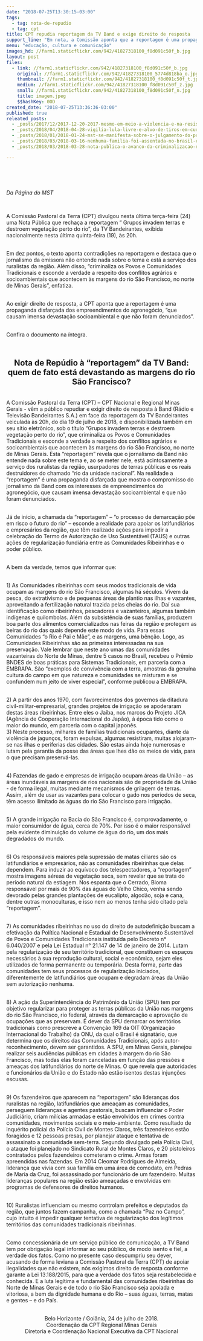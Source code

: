 ```yaml
---
date: "2018-07-25T13:30:15-03:00"
tags:
  - tag: nota-de-repudio
  - tag: cpt
title: CPT repudia reportagem da TV Band e exige direito de resposta
support_line: "Em nota, a Comissão aponta que a reportagem é uma propaganda dos empreendimentos do agronegócio"
menu: "educação, cultura e comunicação"
images_hd: //farm1.staticflickr.com/942/41827318100_f8d091c50f_b.jpg
layout: post
files:
  - link: //farm1.staticflickr.com/942/41827318100_f8d091c50f_b.jpg
    original: //farm1.staticflickr.com/942/41827318100_5774d818ba_o.jpg
    thumbnail: //farm1.staticflickr.com/942/41827318100_f8d091c50f_t.jpg
    medium: //farm1.staticflickr.com/942/41827318100_f8d091c50f_z.jpg
    small: //farm1.staticflickr.com/942/41827318100_f8d091c50f_n.jpg
    title: imagem.jpeg
    $$hashKey: 0OD
created_date: "2018-07-25T13:36:36-03:00"
published: true
releated_posts:
  - _posts/2017/12/2017-12-20-2017-mesmo-em-meio-a-violencia-e-na-resistencia-dos-povos-que-mantemos-a-esperanca-na-terra-sem-males.md
  - _posts/2018/04/2018-04-28-vigilia-lula-livre-e-alvo-de-tiros-em-curitiba.md
  - _posts/2018/01/2018-01-24-mst-se-manifesta-sobre-o-julgamento-do-presidente-lula-no-trf-4.md
  - _posts/2018/03/2018-03-16-nenhuma-familia-foi-assentada-no-brasil-em-2017-afirma-cpt.md
  - _posts/2018/03/2018-03-28-nota-publica-o-avanco-da-criminalizacao-nao-vai-parar-nossa-missao.md

---
```

<p>&nbsp;</p>

<p>&nbsp;</p>

<p><em>Da P&aacute;gina do MST</em></p>

<p>&nbsp;</p>

<p>A Comiss&atilde;o Pastoral da Terra (CPT) divulgou nesta &uacute;ltima ter&ccedil;a-feira (24) uma Nota P&uacute;blica que recha&ccedil;a a reportagem &ldquo; Grupos invadem terras e destroem vegeta&ccedil;&atilde;o perto do rio&rdquo;, da TV Bandeirantes, exibida nacionalmente nesta &uacute;ltima quinta-feira (19), &agrave;s 20h.&nbsp;</p>

<p><br />
Em dez pontos, o texto aponta contradi&ccedil;&otilde;es na reportagem e destaca que o jornalismo da emissora n&atilde;o entende nada sobre o tema e est&aacute; a servi&ccedil;o dos ruralistas da regi&atilde;o. Al&eacute;m disso, &ldquo;criminaliza os Povos e Comunidades Tradicionais e esconde a verdade a respeito dos conflitos agr&aacute;rios e socioambientais que acontecem &agrave;s margens do rio S&atilde;o Francisco, no norte de Minas Gerais&rdquo;, enfatiza.&nbsp;</p>

<p><br />
Ao exigir direito de resposta, a CPT aponta que a reportagem &eacute; uma propaganda disfar&ccedil;ada dos empreendimentos do agroneg&oacute;cio, &ldquo;que causam imensa devasta&ccedil;&atilde;o socioambiental e que n&atilde;o foram denunciados&rdquo;.</p>

<p><br />
Confira o documento na &iacute;ntegra.</p>

<h2 style="text-align: center;"><br />
<strong>Nota de Rep&uacute;dio &agrave; &ldquo;reportagem&rdquo; da TV Band: quem de fato est&aacute; devastando as margens do rio S&atilde;o Francisco?</strong></h2>

<p><br />
A Comiss&atilde;o Pastoral da Terra (CPT) &ndash; CPT Nacional e Regional Minas Gerais - v&ecirc;m a p&uacute;blico repudiar e exigir direito de resposta &agrave; Band (R&aacute;dio e Televis&atilde;o Bandeirantes S.A.) em face da reportagem da TV Bandeirantes veiculada &agrave;s 20h, do dia 19 de julho de 2018, e disponibilizada tamb&eacute;m em seu s&iacute;tio eletr&ocirc;nico, sob o t&iacute;tulo &ldquo;Grupos invadem terras e destroem vegeta&ccedil;&atilde;o perto do rio&rdquo;, que criminaliza os Povos e Comunidades Tradicionais e esconde a verdade a respeito dos conflitos agr&aacute;rios e socioambientais que acontecem &agrave;s margens do rio S&atilde;o Francisco, no norte de Minas Gerais. Esta &ldquo;reportagem&rdquo; revela que o jornalismo da Band n&atilde;o entende nada sobre este tema e, ao se meter nele, est&aacute; acintosamente a servi&ccedil;o dos ruralistas da regi&atilde;o, usurpadores de terras p&uacute;blicas e os reais destruidores do chamado &ldquo;rio da unidade nacional&rdquo;. Na realidade a &ldquo;reportagem&rdquo; &eacute; uma propaganda disfar&ccedil;ada que mostra o compromisso do jornalismo da Band com os interesses de empreendimentos do agroneg&oacute;cio, que causam imensa devasta&ccedil;&atilde;o socioambiental e que n&atilde;o foram denunciados.</p>

<p><br />
J&aacute; de in&iacute;cio, a chamada da &ldquo;reportagem&rdquo; &ndash; &ldquo;o processo de demarca&ccedil;&atilde;o p&otilde;e em risco o futuro do rio&rdquo; &ndash; esconde a realidade para apoiar os latifundi&aacute;rios e empres&aacute;rios da regi&atilde;o, que t&ecirc;m realizado a&ccedil;&otilde;es para impedir a celebra&ccedil;&atilde;o do Termo de Autoriza&ccedil;&atilde;o de Uso Sustent&aacute;vel (TAUS) e outras a&ccedil;&otilde;es de regulariza&ccedil;&atilde;o fundi&aacute;ria entre as Comunidades Ribeirinhas e o poder p&uacute;blico.</p>

<p><br />
A bem da verdade, temos que informar que:</p>

<p><br />
1) As Comunidades ribeirinhas com seus modos tradicionais de vida ocupam as margens do rio S&atilde;o Francisco, algumas h&aacute; s&eacute;culos. Vivem da pesca, do extrativismo e de pequenas &aacute;reas de plantio nas ilhas e vazantes, aproveitando a fertiliza&ccedil;&atilde;o natural trazida pelas cheias do rio. Da&iacute; sua identifica&ccedil;&atilde;o como ribeirinhos, pescadores e vazanteiros, algumas tamb&eacute;m ind&iacute;genas e quilombolas. Al&eacute;m da subsist&ecirc;ncia de suas fam&iacute;lias, produzem boa parte dos alimentos comercializados nas feiras da regi&atilde;o e protegem as beiras do rio das quais depende este modo de vida. Para essas Comunidades &ldquo;o Rio &eacute; Pai e M&atilde;e&rdquo;, e as margens, uma b&ecirc;n&ccedil;&atilde;o. Logo, as Comunidades Ribeirinhas s&atilde;o as primeiras interessadas na sua preserva&ccedil;&atilde;o. Vale lembrar que neste ano umas das comunidades vazanteiras do Norte de Minas, dentre 5 casos no Brasil, recebeu o Pr&ecirc;mio BNDES de boas pr&aacute;ticas para Sistemas Tradicionais, em parceria com a EMBRAPA. S&atilde;o &ldquo;exemplos de conviv&ecirc;ncia com a terra, amostras da genu&iacute;na cultura do campo em que natureza e comunidades se misturam e se confundem num jeito de viver especial&rdquo;, conforme publicou a EMBRAPA.</p>

<p><br />
2) A partir dos anos 1970, com favorecimentos dos governos da ditadura civil-militar-empresarial, grandes projetos de irriga&ccedil;&atilde;o se apoderaram destas &aacute;reas ribeirinhas. Entre eles o Ja&iacute;ba, nos marcos do Projeto JICA (Ag&ecirc;ncia de Coopera&ccedil;&atilde;o Internacional do Jap&atilde;o), &agrave; &eacute;poca tido como o maior do mundo, em parceria com o capital japon&ecirc;s.<br />
3) Neste processo, milhares de fam&iacute;lias tradicionais ocupantes, diante da viol&ecirc;ncia de jagun&ccedil;os, foram expulsas, algumas resistiram, muitas alojaram-se nas ilhas e periferias das cidades. S&atilde;o estas ainda hoje numerosas e lutam pela garantia da posse das &aacute;reas que lhes d&atilde;o os meios de vida, para o que precisam preserv&aacute;-las.</p>

<p><br />
4) Fazendas de gado e empresas de irriga&ccedil;&atilde;o ocupam &aacute;reas da Uni&atilde;o &ndash; as &aacute;reas inund&aacute;veis &agrave;s margens de rios nacionais s&atilde;o de propriedade da Uni&atilde;o - de forma ilegal, muitas mediante mecanismos de grilagem de terras. Assim, al&eacute;m de usar as vazantes para colocar o gado nos per&iacute;odos de seca, t&ecirc;m acesso ilimitado &agrave;s &aacute;guas do rio S&atilde;o Francisco para irriga&ccedil;&atilde;o.</p>

<p><br />
5) A grande irriga&ccedil;&atilde;o na Bacia do S&atilde;o Francisco &eacute;, comprovadamente, o maior consumidor de &aacute;gua, cerca de 70%. Por isso &eacute; o maior respons&aacute;vel pela evidente diminui&ccedil;&atilde;o do volume de &aacute;gua do rio, um dos mais degradados do mundo.</p>

<p><br />
6) Os respons&aacute;veis maiores pela supress&atilde;o de matas ciliares s&atilde;o os latifundi&aacute;rios e empres&aacute;rios, n&atilde;o as comunidades ribeirinhas que delas dependem. Para induzir ao equ&iacute;voco dos telespectadores, a &ldquo;reportagem&rdquo; mostra imagens a&eacute;reas de vegeta&ccedil;&atilde;o seca, sem revelar que se trata do per&iacute;odo natural da estiagem. Nos espanta que o Cerrado, Bioma respons&aacute;vel por mais de 90% das &aacute;guas do Velho Chico, venha sendo devorado pelas grandes planta&ccedil;&otilde;es de eucalipto, algod&atilde;o, soja e cana, dentre outras monoculturas, e isso nem ao menos tenha sido citado pela &ldquo;reportagem&rdquo;.</p>

<p><br />
7) As comunidades ribeirinhas no uso do direito de autodefini&ccedil;&atilde;o buscam a efetiva&ccedil;&atilde;o da Pol&iacute;tica Nacional e Estadual de Desenvolvimento Sustent&aacute;vel de Povos e Comunidades Tradicionais institu&iacute;da pelo Decreto n&deg; 6.040/2007 e pela Lei Estadual n&deg; 21.147 de 14 de janeiro de 2014. Lutam pela regulariza&ccedil;&atilde;o de seu territ&oacute;rio tradicional, que constituem os espa&ccedil;os necess&aacute;rios &agrave; sua reprodu&ccedil;&atilde;o cultural, social e econ&ocirc;mica, sejam eles utilizados de forma permanente ou tempor&aacute;ria. Desta forma, parte das comunidades tem seus processos de regulariza&ccedil;&atilde;o iniciados, diferentemente de latifundi&aacute;rios que ocupam e degradam &aacute;reas da Uni&atilde;o sem autoriza&ccedil;&atilde;o nenhuma.</p>

<p><br />
8) A a&ccedil;&atilde;o da Superintend&ecirc;ncia do Patrim&ocirc;nio da Uni&atilde;o (SPU) tem por objetivo regularizar para proteger as terras p&uacute;blicas da Uni&atilde;o nas margens do rio S&atilde;o Francisco, rio federal, atrav&eacute;s da demarca&ccedil;&atilde;o e aprova&ccedil;&atilde;o de ocupa&ccedil;&otilde;es que as preservam. &Eacute; dever da SPU demarcar os territ&oacute;rios tradicionais como prescreve a Conven&ccedil;&atilde;o 169 da OIT (Organiza&ccedil;&atilde;o Internacional do Trabalho) da ONU, da qual o Brasil &eacute; signat&aacute;rio, que determina que os direitos das Comunidades Tradicionais, ap&oacute;s autor-reconhecimento, devem ser garantidos. A SPU, em Minas Gerais, planejou realizar seis audi&ecirc;ncias p&uacute;blicas em cidades &agrave; margem do rio S&atilde;o Francisco, mas todas elas foram canceladas em fun&ccedil;&atilde;o das press&otilde;es e amea&ccedil;as dos latifundi&aacute;rios do norte de Minas. O que revela que autoridades e funcion&aacute;rios da Uni&atilde;o e do Estado n&atilde;o est&atilde;o isentos destas injun&ccedil;&otilde;es escusas.</p>

<p><br />
9) Os fazendeiros que aparecem na &ldquo;reportagem&rdquo; s&atilde;o lideran&ccedil;as dos ruralistas na regi&atilde;o, latifundi&aacute;rios que amea&ccedil;am as comunidades, perseguem lideran&ccedil;as e agentes pastorais, buscam influenciar o Poder Judici&aacute;rio, criam mil&iacute;cias armadas e est&atilde;o envolvidos em crimes contra comunidades, movimentos sociais e o meio-ambiente. Como resultado de inqu&eacute;rito policial da Pol&iacute;cia Civil de Montes Claros, tr&ecirc;s fazendeiros est&atilde;o foragidos e 12 pessoas presas, por planejar ataque e tentativa de assassinato a comunidade sem-terra. Segundo divulgado pela Pol&iacute;cia Civil, o ataque foi planejado no Sindicato Rural de Montes Claros, e 20 pistoleiros contratados pelos fazendeiros cometeram o crime. Armas foram apreendidas nas fazendas. Em 2014 Cleomar Rodrigues de Almeida, lideran&ccedil;a que vivia com sua fam&iacute;lia em uma &aacute;rea de comodato, em Pedras de Maria da Cruz, foi assassinado por funcion&aacute;rio de um fazendeiro. Muitas lideran&ccedil;as populares na regi&atilde;o est&atilde;o amea&ccedil;adas e envolvidas em programas de defensores de direitos humanos.</p>

<p><br />
10) Ruralistas influenciam ou mesmo controlam prefeitos e deputados da regi&atilde;o, que juntos fazem campanha, como a chamada &ldquo;Paz no Campo&rdquo;, cujo intuito &eacute; impedir qualquer tentativa de regulariza&ccedil;&atilde;o dos leg&iacute;timos territ&oacute;rios das comunidades tradicionais ribeirinhas.</p>

<p><br />
Como concession&aacute;ria de um servi&ccedil;o p&uacute;blico de comunica&ccedil;&atilde;o, a TV Band tem por obriga&ccedil;&atilde;o legal informar ao seu p&uacute;blico, de modo isento e fiel, a verdade dos fatos. Como no presente caso descumpriu seu dever, acusando de forma leviana a Comiss&atilde;o Pastoral da Terra (CPT) de apoiar ilegalidades que n&atilde;o existem, n&oacute;s exigimos direito de resposta conforme garante a Lei 13.188/2015, para que a verdade dos fatos seja restabelecida e conhecida. E a luta leg&iacute;tima e fundamental das comunidades ribeirinhas do Norte de Minas Gerais e de todo o rio S&atilde;o Francisco seja apoiada e vitoriosa, a bem da dignidade humana e do Rio &ndash; suas &aacute;guas, terras, matas e gentes &ndash; e do Pa&iacute;s.</p>

<p style="text-align: center;"><br />
Belo Horizonte / Goi&acirc;nia, 24 de julho de 2018.<br />
Coordena&ccedil;&atilde;o da CPT Regional Minas Gerais<br />
Diretoria e Coordena&ccedil;&atilde;o Nacional Executiva da CPT Nacional</p>

<p>&nbsp;</p>
